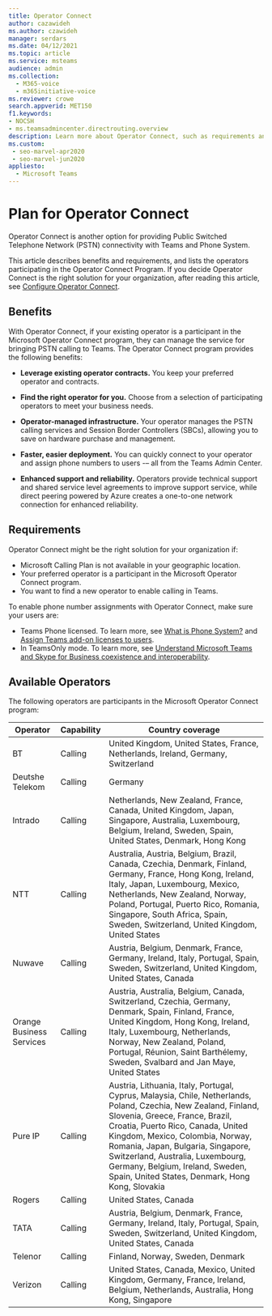```yaml
---
title: Operator Connect
author: cazawideh
ms.author: czawideh
manager: serdars
ms.date: 04/12/2021
ms.topic: article
ms.service: msteams
audience: admin
ms.collection: 
  - M365-voice
  - m365initiative-voice
ms.reviewer: crowe
search.appverid: MET150
f1.keywords:
- NOCSH
- ms.teamsadmincenter.directrouting.overview
description: Learn more about Operator Connect, such as requirements and planning for deployment.
ms.custom: 
 - seo-marvel-apr2020
 - seo-marvel-jun2020
appliesto: 
  - Microsoft Teams
---
```


# Plan for Operator Connect

Operator Connect is another option for providing Public Switched Telephone Network (PSTN) connectivity with Teams and Phone System.  

This article describes benefits and requirements, and lists the operators participating in the Operator Connect Program.  If you decide Operator Connect is the right solution for your organization, after reading this article, see [Configure Operator Connect](operator-connect-configure.md).  

## Benefits

With Operator Connect, if your existing operator is a participant in the Microsoft Operator Connect program, they can manage the service for bringing PSTN calling to Teams. The Operator Connect program provides the following benefits:

- **Leverage existing operator contracts.** You keep your preferred operator and contracts.

- **Find the right operator for you.** Choose from a selection of participating operators to meet your business needs.

- **Operator-managed infrastructure.** Your operator manages the PSTN calling services and Session Border Controllers (SBCs), allowing you to save on hardware purchase and management.

- **Faster, easier deployment.** You can quickly connect to your operator and assign phone numbers to users -– all from the Teams Admin Center.

- **Enhanced support and reliability.** Operators provide technical support and shared service level agreements to improve support service, while direct peering powered by Azure creates a one-to-one network connection for enhanced reliability.

## Requirements

 Operator Connect might be the right solution for your organization if:

- Microsoft Calling Plan is not available in your geographic location.
- Your preferred operator is a participant in the Microsoft Operator Connect program.
- You want to find a new operator to enable calling in Teams.

To enable phone number assignments with Operator Connect, make sure your users are:

- Teams Phone licensed. To learn more, see [What is Phone System?](https://docs.microsoft.com/microsoftteams/what-is-phone-system-in-office-365) and [Assign Teams add-on licenses to users](https://docs.microsoft.com/microsoftteams/teams-add-on-licensing/assign-teams-add-on-licenses).
- In TeamsOnly mode. To learn more, see [Understand Microsoft Teams and Skype for Business coexistence and interoperability](https://docs.microsoft.com/microsoftteams/teams-and-skypeforbusiness-coexistence-and-interoperability).

## Available Operators

The following operators are participants in the Microsoft Operator Connect program:

| Operator | Capability | Country coverage |
| --- | --- | --- |
| BT | Calling | United Kingdom, United States, France, Netherlands, Ireland, Germany, Switzerland  |
| Deutshe Telekom | Calling | Germany  |
| Intrado | Calling | Netherlands, New Zealand, France, Canada, United Kingdom, Japan, Singapore, Australia, Luxembourg, Belgium, Ireland, Sweden, Spain, United States, Denmark, Hong Kong  |
| NTT | Calling | Australia, Austria, Belgium, Brazil, Canada, Czechia, Denmark, Finland, Germany, France, Hong Kong, Ireland, Italy, Japan, Luxembourg, Mexico, Netherlands, New Zealand, Norway, Poland, Portugal, Puerto Rico, Romania, Singapore, South Africa, Spain, Sweden, Switzerland, United Kingdom, United States  |
| Nuwave | Calling | Austria, Belgium, Denmark, France, Germany, Ireland, Italy, Portugal, Spain, Sweden, Switzerland, United Kingdom, United States, Canada  |
| Orange Business Services | Calling | Austria, Australia, Belgium, Canada, Switzerland, Czechia, Germany, Denmark, Spain, Finland, France, United Kingdom, Hong Kong, Ireland, Italy, Luxembourg, Netherlands, Norway, New Zealand, Poland, Portugal, Réunion, Saint Barthélemy, Sweden, Svalbard and Jan Maye, United States  |
| Pure IP | Calling | Austria, Lithuania, Italy, Portugal, Cyprus, Malaysia, Chile, Netherlands, Poland, Czechia, New Zealand, Finland, Slovenia, Greece, France, Brazil, Croatia, Puerto Rico, Canada, United Kingdom, Mexico, Colombia, Norway, Romania, Japan, Bulgaria, Singapore, Switzerland, Australia, Luxembourg, Germany, Belgium, Ireland, Sweden, Spain, United States, Denmark, Hong Kong, Slovakia  |
| Rogers | Calling | United States, Canada  |
| TATA | Calling | Austria, Belgium, Denmark, France, Germany, Ireland, Italy, Portugal, Spain, Sweden, Switzerland, United Kingdom, United States, Canada  |
| Telenor | Calling | Finland, Norway, Sweden, Denmark  |
| Verizon | Calling | United States, Canada, Mexico, United Kingdom, Germany, France, Ireland, Belgium, Netherlands, Australia, Hong Kong, Singapore |
